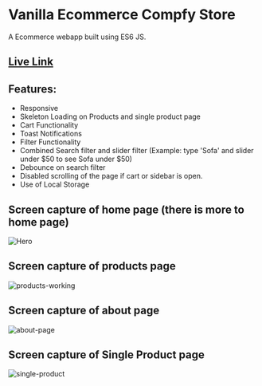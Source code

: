 # Vanilla Ecommerce Compfy Store

A Ecommerce webapp built using ES6 JS.

## [Live Link](https://vanilla-ecommerce-compfy.vercel.app/)

## Features:

- Responsive
- Skeleton Loading on Products and single product page
- Cart Functionality
- Toast Notifications
- Filter Functionality
- Combined Search filter and slider filter
  (Example: type 'Sofa' and slider under $50 to see Sofa under $50)
- Debounce on search filter
- Disabled scrolling of the page if cart or sidebar is open.
- Use of Local Storage

## Screen capture of home page (there is more to home page)
![Hero](https://user-images.githubusercontent.com/113245457/200352324-7b028bc4-9e0c-431a-927c-19ee8333e4bb.JPG)

## Screen capture of products page
![products-working](https://user-images.githubusercontent.com/113245457/200352671-661799ad-d0ff-42ab-9151-95d0f40af827.JPG)

## Screen capture of about page
![about-page](https://user-images.githubusercontent.com/113245457/200353218-1f12d951-6488-45db-80fe-17249fb53b81.JPG)

## Screen capture of Single Product page
![single-product](https://user-images.githubusercontent.com/113245457/200352815-1641c6c3-b4e9-4833-916e-1d77666819b0.JPG)
